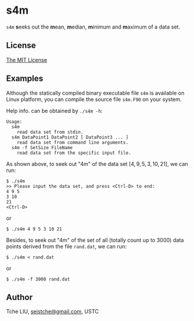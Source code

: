 # s4m

`s4m` **s**eeks out the **m**ean, **m**edian, **m**inimum and **m**aximum of a data set.

## License

[The MIT License](http://tchel.mit-license.org)

## Examples

Although the statically compiled binary executable file `s4m`  is available on Linux platform, you can compile the source file `s4m.F90` on your system.

Help info. can be obtained by `./s4m -h`:

```shell
Usage:
  s4m
    read data set from stdin.
  s4m DataPoint1 DataPoint2 [ DataPoint3 ... ]
    read data set from command line arguments.
  s4m -f SetSize FileName
    read data set from the specific input file.
```

As shown above, to seek out "4m" of the data set $[4, 9, 5, 3, 10, 21]$, we can run:

```shell
$ ./s4m
>> Please input the data set, and press <Ctrl-D> to end:
4 9 5
3 10
21
<Ctrl-D>
```

or

```shell
$ ./s4m 4 9 5 3 10 21
```

Besides, to seek out "4m" of the set of all (totally count up to 3000) data points derived from the file `rand.dat`, we can run:

```shell
$ ./s4m < rand.dat
```

or

```shell
$ ./s4m -f 3000 rand.dat
```

## Author

Tche LIU, seistche@gmail.com, USTC
